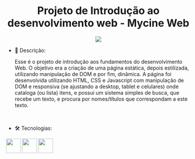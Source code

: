 <h1 align="center">Projeto de Introdução ao desenvolvimento web - Mycine Web</h1>
<div align="center" ><img src="https://user-images.githubusercontent.com/111308068/212758645-4d6a24c8-c094-4676-87df-da5ea2664896.png"/></div>

- 📝 Descrição:
<br><p>Esse é o projeto de introdução aos fundamentos do desenvolvimento Web. O objetivo era a criação de uma página estática, depois estilizada, utilizando manipulação de DOM e por fim, dinâmica. A página foi desenvolvida utilizando HTML, CSS e Javascript com manipulação de DOM e responsiva (se ajustando a desktop, tablet e celulares) onde cataloga (ou lista) itens, e possui um sistema simples de busca, que recebe um texto, e procura por nomes/títulos que correspondam a este texto.</p></br>

- 🛠️ Tecnologias:

<img src="https://cdn.jsdelivr.net/gh/devicons/devicon/icons/css3/css3-original.svg" width="40" height="40"/> <img 
src="https://cdn.jsdelivr.net/gh/devicons/devicon/icons/html5/html5-original.svg" width="40" height="40" /> <img src="https://cdn.jsdelivr.net/gh/devicons/devicon/icons/javascript/javascript-original.svg" width="40" height="40" />

